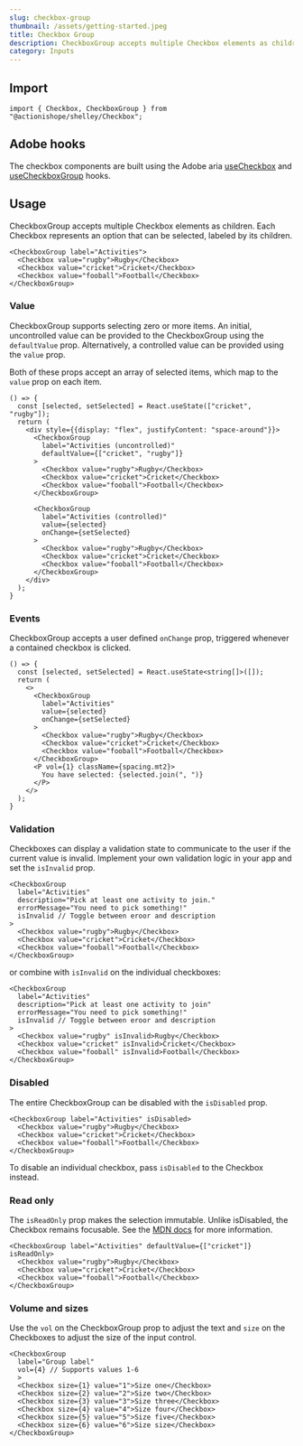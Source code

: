 ```yaml
---
slug: checkbox-group
thumbnail: /assets/getting-started.jpeg
title: Checkbox Group
description: CheckboxGroup accepts multiple Checkbox elements as children. Each Checkbox represents an option that can be selected, labeled by its children.
category: Inputs
---
```


## Import

```
import { Checkbox, CheckboxGroup } from "@actionishope/shelley/Checkbox";
```

## Adobe hooks

The checkbox components are built using the Adobe aria [useCheckbox](https://react-spectrum.adobe.com/react-aria/useCheckbox.html) and [useCheckboxGroup](https://react-spectrum.adobe.com/react-aria/useCheckboxGroup.html) hooks.


## Usage

CheckboxGroup accepts multiple Checkbox elements as children. Each Checkbox represents an option that can be selected, labeled by its children.

```jsx{live:true}
<CheckboxGroup label="Activities">
  <Checkbox value="rugby">Rugby</Checkbox>
  <Checkbox value="cricket">Cricket</Checkbox>
  <Checkbox value="fooball">Football</Checkbox>
</CheckboxGroup>
```

### Value

CheckboxGroup supports selecting zero or more items. An initial, uncontrolled value can be provided to the CheckboxGroup using the `defaultValue` prop. Alternatively, a controlled value can be provided using the `value` prop. 

Both of these props accept an array of selected items, which map to the `value` prop on each item.

```jsx{live:true}
() => {
  const [selected, setSelected] = React.useState(["cricket", "rugby"]);
  return (
    <div style={{display: "flex", justifyContent: "space-around"}}>
      <CheckboxGroup
        label="Activities (uncontrolled)"
        defaultValue={["cricket", "rugby"]}
      >
        <Checkbox value="rugby">Rugby</Checkbox>
        <Checkbox value="cricket">Cricket</Checkbox>
        <Checkbox value="fooball">Football</Checkbox>
      </CheckboxGroup>

      <CheckboxGroup
        label="Activities (controlled)"
        value={selected}
        onChange={setSelected}
      >
        <Checkbox value="rugby">Rugby</Checkbox>
        <Checkbox value="cricket">Cricket</Checkbox>
        <Checkbox value="fooball">Football</Checkbox>
      </CheckboxGroup>
    </div>
  );
}
```

### Events

CheckboxGroup accepts a user defined `onChange` prop, triggered whenever a contained checkbox is clicked.

```tsx{live:true}
() => {
  const [selected, setSelected] = React.useState<string[]>([]);
  return (
    <>
      <CheckboxGroup
        label="Activities"
        value={selected}
        onChange={setSelected}
      >
        <Checkbox value="rugby">Rugby</Checkbox>
        <Checkbox value="cricket">Cricket</Checkbox>
        <Checkbox value="fooball">Football</Checkbox>
      </CheckboxGroup>
      <P vol={1} className={spacing.mt2}>
        You have selected: {selected.join(", ")}
      </P>
    </>
  );
}
```

### Validation

Checkboxes can display a validation state to communicate to the user if the current value is invalid. Implement your own validation logic in your app and set the `isInvalid` prop.

```jsx{live:true}
<CheckboxGroup 
  label="Activities" 
  description="Pick at least one activity to join."
  errorMessage="You need to pick something!" 
  isInvalid // Toggle between eroor and description
>
  <Checkbox value="rugby">Rugby</Checkbox>
  <Checkbox value="cricket">Cricket</Checkbox>
  <Checkbox value="fooball">Football</Checkbox>
</CheckboxGroup>
```

or combine with `isInvalid` on the individual checkboxes:

```jsx{live:true}
<CheckboxGroup 
  label="Activities" 
  description="Pick at least one activity to join"
  errorMessage="You need to pick something!" 
  isInvalid // Toggle between eroor and description
>
  <Checkbox value="rugby" isInvalid>Rugby</Checkbox>
  <Checkbox value="cricket" isInvalid>Cricket</Checkbox>
  <Checkbox value="fooball" isInvalid>Football</Checkbox>
</CheckboxGroup>
```

### Disabled

The entire CheckboxGroup can be disabled with the `isDisabled` prop.

```jsx{live:true}
<CheckboxGroup label="Activities" isDisabled>
  <Checkbox value="rugby">Rugby</Checkbox>
  <Checkbox value="cricket">Cricket</Checkbox>
  <Checkbox value="fooball">Football</Checkbox>
</CheckboxGroup>
```

To disable an individual checkbox, pass `isDisabled` to the Checkbox instead.

### Read only

The `isReadOnly` prop makes the selection immutable. Unlike isDisabled, the Checkbox remains focusable. See the [MDN docs](https://developer.mozilla.org/en-US/docs/Web/HTML/Attributes/readonly) for more information.

```jsx{live:true}
<CheckboxGroup label="Activities" defaultValue={["cricket"]} isReadOnly>
  <Checkbox value="rugby">Rugby</Checkbox>
  <Checkbox value="cricket">Cricket</Checkbox>
  <Checkbox value="fooball">Football</Checkbox>
</CheckboxGroup>
```

### Volume and sizes

Use the `vol` on the CheckboxGroup prop to adjust the text and `size` on the Checkboxes to adjust the size of the input control.


```jsx{live:true}
<CheckboxGroup 
  label="Group label" 
  vol={4} // Supports values 1-6
  >
  <Checkbox size={1} value="1">Size one</Checkbox>
  <Checkbox size={2} value="2">Size two</Checkbox>
  <Checkbox size={3} value="3">Size three</Checkbox>
  <Checkbox size={4} value="4">Size four</Checkbox>
  <Checkbox size={5} value="5">Size five</Checkbox>
  <Checkbox size={6} value="6">Size size</Checkbox>
</CheckboxGroup>
```
